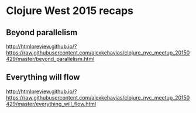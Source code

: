
# Clojure West 2015 recaps

## Beyond parallelism

http://htmlpreview.github.io/?https://raw.githubusercontent.com/alexkehayias/clojure_nyc_meetup_20150429/master/beyond_parallelism.html

## Everything will flow

http://htmlpreview.github.io/?https://raw.githubusercontent.com/alexkehayias/clojure_nyc_meetup_20150429/master/everything_will_flow.html
